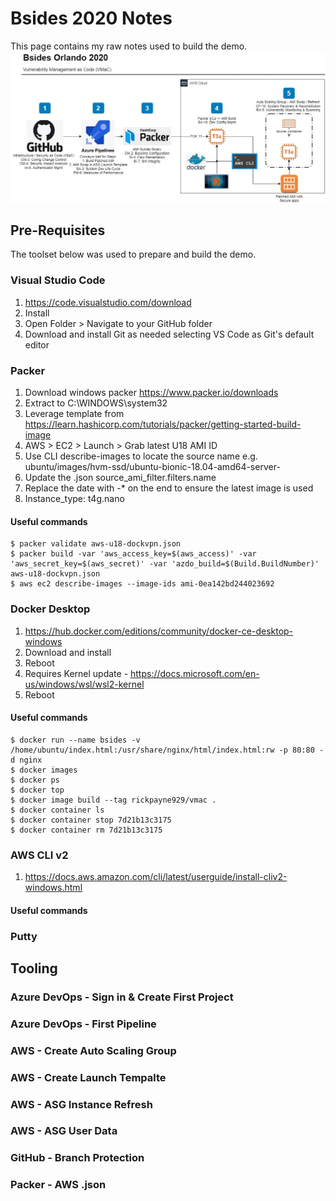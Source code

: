 # Bsides 2020 Notes
This page contains my raw notes used to build the demo. 
![Demo Design](bsides/2020/Bsides2020.jpg)

## Pre-Requisites
The toolset below was used to prepare and build the demo.

### Visual Studio Code
1. https://code.visualstudio.com/download
2. Install
3. Open Folder > Navigate to your GitHub folder
4. Download and install Git as needed selecting VS Code as Git's default editor

### Packer
1. Download windows packer https://www.packer.io/downloads
2. Extract to C:\WINDOWS\system32
3. Leverage template from https://learn.hashicorp.com/tutorials/packer/getting-started-build-image
  3. AWS > EC2 > Launch > Grab latest U18 AMI ID
4. Use CLI describe-images to locate the source name e.g. ubuntu/images/hvm-ssd/ubuntu-bionic-18.04-amd64-server-<date>
5. Update the .json source_ami_filter.filters.name
6. Replace the date with -* on the end to ensure the latest image is used
7. Instance_type: t4g.nano 

#### Useful commands
```shell
$ packer validate aws-u18-dockvpn.json
$ packer build -var 'aws_access_key=$(aws_access)' -var 'aws_secret_key=$(aws_secret)' -var 'azdo_build=$(Build.BuildNumber)' aws-u18-dockvpn.json
$ aws ec2 describe-images --image-ids ami-0ea142bd244023692
```

### Docker Desktop
1. https://hub.docker.com/editions/community/docker-ce-desktop-windows
2. Download and install
3. Reboot
4. Requires Kernel update - https://docs.microsoft.com/en-us/windows/wsl/wsl2-kernel
5. Reboot


#### Useful commands
```shell
$ docker run --name bsides -v /home/ubuntu/index.html:/usr/share/nginx/html/index.html:rw -p 80:80 -d nginx
$ docker images
$ docker ps
$ docker top
$ docker image build --tag rickpayne929/vmac .
$ docker container ls
$ docker container stop 7d21b13c3175
$ docker container rm 7d21b13c3175
```

### AWS CLI v2
1. https://docs.aws.amazon.com/cli/latest/userguide/install-cliv2-windows.html 

#### Useful commands


### Putty



## Tooling


### Azure DevOps - Sign in & Create First Project

### Azure DevOps - First Pipeline


### AWS - Create Auto Scaling Group


### AWS - Create Launch Tempalte


### AWS - ASG Instance Refresh

### AWS - ASG User Data

### GitHub - Branch Protection



### Packer - AWS .json

